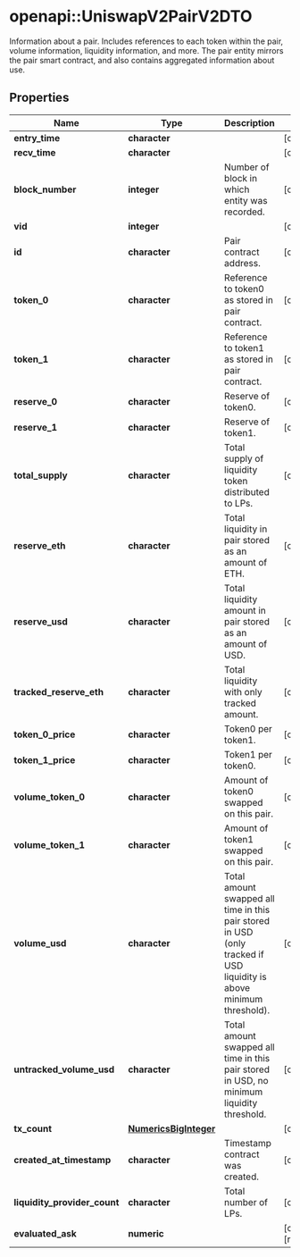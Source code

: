 # openapi::UniswapV2PairV2DTO

Information about a pair. Includes references to each token within the pair, volume information, liquidity information, and more. The pair entity mirrors the pair smart contract, and also contains aggregated information about use.

## Properties
Name | Type | Description | Notes
------------ | ------------- | ------------- | -------------
**entry_time** | **character** |  | [optional] 
**recv_time** | **character** |  | [optional] 
**block_number** | **integer** | Number of block in which entity was recorded. | [optional] 
**vid** | **integer** |  | [optional] 
**id** | **character** | Pair contract address. | [optional] 
**token_0** | **character** | Reference to token0 as stored in pair contract. | [optional] 
**token_1** | **character** | Reference to token1 as stored in pair contract. | [optional] 
**reserve_0** | **character** | Reserve of token0. | [optional] 
**reserve_1** | **character** | Reserve of token1. | [optional] 
**total_supply** | **character** | Total supply of liquidity token distributed to LPs. | [optional] 
**reserve_eth** | **character** | Total liquidity in pair stored as an amount of ETH. | [optional] 
**reserve_usd** | **character** | Total liquidity amount in pair stored as an amount of USD. | [optional] 
**tracked_reserve_eth** | **character** | Total liquidity with only tracked amount. | [optional] 
**token_0_price** | **character** | Token0 per token1. | [optional] 
**token_1_price** | **character** | Token1 per token0. | [optional] 
**volume_token_0** | **character** | Amount of token0 swapped on this pair. | [optional] 
**volume_token_1** | **character** | Amount of token1 swapped on this pair. | [optional] 
**volume_usd** | **character** | Total amount swapped all time in this pair stored in USD (only tracked if USD liquidity is above minimum threshold). | [optional] 
**untracked_volume_usd** | **character** | Total amount swapped all time in this pair stored in USD, no minimum liquidity threshold. | [optional] 
**tx_count** | [**NumericsBigInteger**](Numerics.BigInteger.md) |  | [optional] 
**created_at_timestamp** | **character** | Timestamp contract was created. | [optional] 
**liquidity_provider_count** | **character** | Total number of LPs. | [optional] 
**evaluated_ask** | **numeric** |  | [optional] [readonly] 


